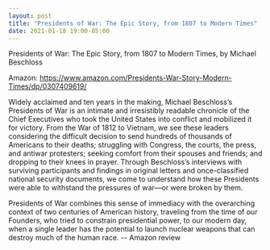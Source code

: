 ```yaml
---
layout: post
title: "Presidents of War: The Epic Story, from 1807 to Modern Times"
date: 2021-01-18 19:00-05:00
---
```

Presidents of War: The Epic Story, from 1807 to Modern Times, by Michael Beschloss

Amazon: https://www.amazon.com/Presidents-War-Story-Modern-Times/dp/0307409619/

Widely acclaimed and ten years in the making, Michael Beschloss’s Presidents of War is an intimate and irresistibly readable chronicle of the Chief Executives who took the United States into conflict and mobilized it for victory. From the War of 1812 to Vietnam, we see these leaders considering the difficult decision to send hundreds of thousands of Americans to their deaths; struggling with Congress, the courts, the press, and antiwar protesters; seeking comfort from their spouses and friends; and dropping to their knees in prayer. Through Beschloss’s interviews with surviving participants and findings in original letters and once-classified national security documents, we come to understand how these Presidents were able to withstand the pressures of war—or were broken by them.

Presidents of War combines this sense of immediacy with the overarching context of two centuries of American history, traveling from the time of our Founders, who tried to constrain presidential power, to our modern day, when a single leader has the potential to launch nuclear weapons that can destroy much of the human race.
-- Amazon review
